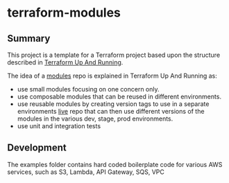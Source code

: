 # terraform-modules

## Summary

This project is a template for a Terraform project based upon the structure described in 
[Terraform Up And Running](https://blog.gruntwork.io/terraform-up-running-3rd-edition-early-release-is-now-available-4efd0eb2ce0a).

The idea of a [modules](https://github.com/arnoutc/terraform-modules) repo is explained in Terraform Up And Running as:

- use small modules focusing on one concern only.
- use composable modules that can be reused in different environments.
- use reusable modules by creating version tags to use in a separate environments [live](https://github.com/arnoutc/terraform-live) repo that can then use different versions of the modules in the various dev, stage, prod environments.
- use unit and integration tests 

## Development

The examples folder contains hard coded boilerplate code for various AWS services, such as S3, Lambda, API Gateway, SQS, VPC
